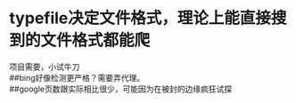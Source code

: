 # typefile决定文件格式，理论上能直接搜到的文件格式都能爬
项目需要，小试牛刀  
##bing好像检测更严格？需要弄代理。  
##google页数跟实际相比很少，可能因为在被封的边缘疯狂试探  
